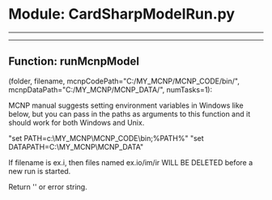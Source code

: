 # Module: CardSharpModelRun.py



-----------------
-----------------
## Function: runMcnpModel
(folder, filename, mcnpCodePath="C:/MY_MCNP/MCNP_CODE/bin/", mcnpDataPath="C:/MY_MCNP/MCNP_DATA/", numTasks=1):

MCNP manual suggests setting environment variables in Windows like below,  but you can pass in the paths as arguments to this function and it should work for both Windows and Unix.

"set PATH=c:\MY_MCNP\MCNP_CODE\bin\;%PATH%"
"set DATAPATH=C:\MY_MCNP\MCNP_DATA"

If filename is ex.i, then files named ex.io/im/ir WILL BE DELETED before a new run is started.

Return '' or error string.

